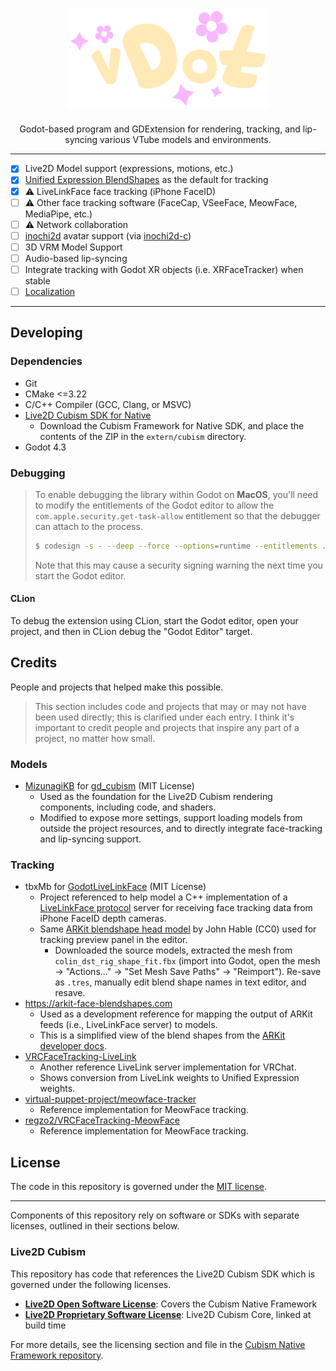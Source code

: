 <h1 align="center">
  <img width="320" src="/support_files/assets/logo-transparent.png" />
</h1>

<p align="center" style="text-align: center;">
  Godot-based program and GDExtension for rendering, tracking, and lip-syncing various VTube models and environments.  
</p>

-----

- [x] Live2D Model support (expressions, motions, etc.)
- [x] [Unified Expression BlendShapes](https://docs.vrcft.io/docs/tutorial-avatars/tutorial-avatars-extras/unified-blendshapes) as the default for tracking
- [x] ⚠️ LiveLinkFace face tracking (iPhone FaceID)
- [ ] ⚠️ Other face tracking software (FaceCap, VSeeFace, MeowFace, MediaPipe, etc.)
- [ ] ⚠️ Network collaboration
- [ ] [inochi2d](https://inochi2d.com) avatar support (via [inochi2d-c](https://github.com/Inochi2D/inochi2d-c))
- [ ] 3D VRM Model Support
- [ ] Audio-based lip-syncing
- [ ] Integrate tracking with Godot XR objects (i.e. XRFaceTracker) when stable
- [ ] [Localization](https://docs.godotengine.org/en/stable/tutorials/i18n/internationalizing_games.html)

-----

## Developing

### Dependencies

- Git
- CMake <=3.22
- C/C++ Compiler (GCC, Clang, or MSVC)
- [Live2D Cubism SDK for Native](https://www.live2d.com/en/sdk/download/native/)
  - Download the Cubism Framework for Native SDK, and place the contents of the ZIP in the `extern/cubism` directory.
- Godot 4.3

### Debugging

> To enable debugging the library within Godot on **MacOS**, you'll need to modify the entitlements of the Godot editor to allow the `com.apple.security.get-task-allow` entitlement so that the debugger can attach to the process.
> ```bash
> $ codesign -s - --deep --force --options=runtime --entitlements ./editor.entitlements /Applications/Godot.app
> ```
> Note that this may cause a security signing warning the next time you start the Godot editor.

#### CLion

To debug the extension using CLion, start the Godot editor, open your project, and then in CLion debug the "Godot Editor" target.

## Credits

People and projects that helped make this possible.

> This section includes code and projects that may or may not have been used directly; this is clarified under each entry. I think it's important to credit people and projects that inspire any part of a project, no matter how small.

### Models

* [MizunagiKB](https://github.com/MizunagiKB) for [gd_cubism](https://github.com/MizunagiKB/gd_cubism) (MIT License)
  * Used as the foundation for the Live2D Cubism rendering components, including code, and shaders.
  * Modified to expose more settings, support loading models from outside the project resources, and to directly integrate face-tracking and lip-syncing support.

### Tracking

* tbxMb for [GodotLiveLinkFace](https://github.com/tbxMb/GodotLiveLinkFace/tree/main) (MIT License)
  * Project referenced to help model a C++ implementation of a [LiveLinkFace protocol](https://github.com/tbxMb/GodotLiveLinkFace/blob/main/doc/proto.md) server for receiving face tracking data from iPhone FaceID depth cameras.
  * Same [ARKit blendshape head model](http://filmicworlds.com/blog/solving-face-scans-for-arkit/) by John Hable (CC0) used for tracking preview panel in the editor. 
    * Downloaded the source models, extracted the mesh from `colin_dst_rig_shape_fit.fbx` (import into Godot, open the mesh -> "Actions..." -> "Set Mesh Save Paths" -> "Reimport"). Re-save as `.tres`, manually edit blend shape names in text editor, and resave.
* https://arkit-face-blendshapes.com 
  * Used as a development reference for mapping the output of ARKit feeds (i.e., LiveLinkFace server) to models.
  * This is a simplified view of the blend shapes from the [ARKit developer docs](https://developer.apple.com/documentation/arkit/arfaceanchor/blendshapelocation).
* [VRCFaceTracking-LiveLink](https://github.com/kusomaigo/VRCFaceTracking-LiveLink)
  * Another reference LiveLink server implementation for VRChat.
  * Shows conversion from LiveLink weights to Unified Expression weights.
* [virtual-puppet-project/meowface-tracker](https://github.com/virtual-puppet-project/meowface-tracker)
  * Reference implementation for MeowFace tracking.
* [regzo2/VRCFaceTracking-MeowFace](https://github.com/regzo2/VRCFaceTracking-MeowFace)
  * Reference implementation for MeowFace tracking.


## License

The code in this repository is governed under the [MIT license](LICENSE.md).

-----

Components of this repository rely on software or SDKs with separate licenses, outlined in their sections below.

### Live2D Cubism

This repository has code that references the Live2D Cubism SDK which is governed under the following licenses.

 - **[Live2D Open Software License](https://www.live2d.com/eula/live2d-open-software-license-agreement_en.html)**: Covers the Cubism Native Framework 
 - **[Live2D Proprietary Software License](https://www.live2d.com/eula/live2d-open-software-license-agreement_en.html)**: Live2D Cubism Core, linked at build time

For more details, see the licensing section and file in the [Cubism Native Framework repository](https://github.com/Live2D/CubismNativeFramework/tree/develop). 
